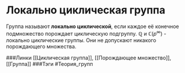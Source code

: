 # Локально циклическая группа
Группа называют **локально циклической**, если каждое её конечное подмножество порождает циклическую подгруппу. $\mathbb{Q}$ и $\mathbb{C}(p^\infty)$ - локально циклические группы. Они не допускают никакого порождающего множества.

###Линки [[Циклическая группа]], [[Порождающее множество]], [[Группа]]
###Тэги 
 #Теория_групп 
